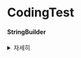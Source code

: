 # CodingTest

#### StringBuilder
<details>
  <summary>자세히</summary>

  1. append(String) : 추가
  2. repect(int) :현재 내용을 지정된 횟수만큼 반복하여 추가

</details>
